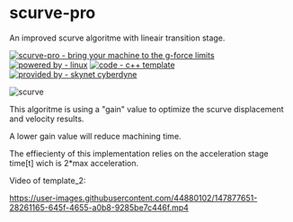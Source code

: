 # scurve-pro
An improved scurve algoritme with lineair transition stage.


[![scurve-pro - bring your machine to the g-force limits](https://img.shields.io/static/v1?label=scurve-pro&message=bring+your+machine+to+the+g-force+limits&color=blue)](https://) [![powered by - linux](https://img.shields.io/static/v1?label=powered+by&message=linux&color=red)](https://) [![code - c++ template](https://img.shields.io/static/v1?label=code&message=c%2B%2B+template&color=green)](https://) [![provided by - skynet cyberdyne](https://img.shields.io/static/v1?label=provided+by&message=skynet+cyberdyne&color=blue)](https://)
      
![scurve](https://user-images.githubusercontent.com/44880102/147920955-1b796427-7c3e-42c9-b933-f234b5dd2759.jpg)

This algoritme is using a "gain" value to optimize the scurve displacement and velocity results.

A lower gain value will reduce machining time.

The effiecienty of this implementation relies on the acceleration stage time[t] wich is 2*max acceleration.


      
Video of template_2:
      
https://user-images.githubusercontent.com/44880102/147877651-28261165-645f-4655-a0b8-9285be7c446f.mp4


      
